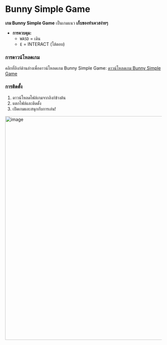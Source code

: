 # Bunny Simple Game

**เกม Bunny Simple Game** เป็นเกมแนว **เก็บของทำเควสง่ายๆ**

- **การควบคุม:**
  - `WASD` = เดิน
  - `E` = INTERACT (โต้ตอบ)

### การดาวน์โหลดเกม

คลิกที่ลิงก์ด้านล่างเพื่อดาวน์โหลดเกม Bunny Simple Game:
[ดาวน์โหลดเกม Bunny Simple Game](https://drive.google.com/file/d/1RVZg-cbzxXdFaH1DDZUVy-17HGG2rqeu/view?usp=sharing)

### การติดตั้ง
1. ดาวน์โหลดไฟล์เกมจากลิงก์ข้างต้น
2. แตกไฟล์และติดตั้ง
3. เปิดเกมและสนุกกับการเล่น!

<img width="1279" height="719" alt="image" src="https://github.com/user-attachments/assets/1f4728ed-5226-4be0-85e4-cc9ba7d2ab50" />
